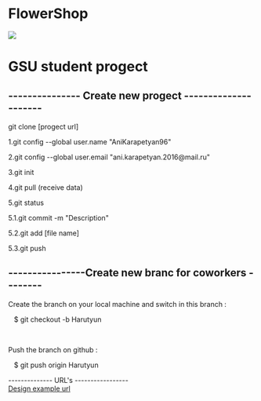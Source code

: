 # FlowerShop

<div style="width:200px;">
	<img src="https://encrypted-tbn0.gstatic.com/images?q=tbn:ANd9GcRMT3fgfD0nKOONT93kBRgyXMw5dOV38j4VIzaLzHU_SCTKegGy">
</div>

<h1>GSU student progect</h1>

<h2>--------------- Create new progect ---------------------</h2>
<p>git clone [progect url]</p>
<p>1.git config --global user.name "AniKarapetyan96"</p>
<p>2.git config --global user.email "ani.karapetyan.2016@mail.ru"</p>
<p>3.git init</p>
<p>4.git pull (receive data)</p>
<p>5.git status </p>
<p>5.1.git commit -m "Description" </p>
<p>5.2.git add [file name] </p>
<p>5.3.git push</p>

<h2>----------------Create new branc for coworkers --------</h2>

<p>Create the branch on your local machine and switch in this branch :</p>
<p>&nbsp;&nbsp;&nbsp;$ git checkout -b Harutyun</p>
<br>

<p>Push the branch on github :</p>
<p>&nbsp;&nbsp;&nbsp;$ git push origin Harutyun</p>

<p>
-------------- URL's -----------------<br>
<a href="https://www.flowerchimp.com/">Design example url</a></br>